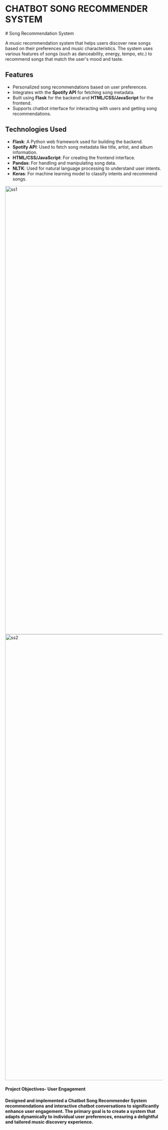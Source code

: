 <h1>CHATBOT SONG RECOMMENDER SYSTEM</h1>
# Song Recommendation System

A music recommendation system that helps users discover new songs based on their preferences and music characteristics. The system uses various features of songs (such as danceability, energy, tempo, etc.) to recommend songs that match the user's mood and taste.

## Features

- Personalized song recommendations based on user preferences.
- Integrates with the **Spotify API** for fetching song metadata.
- Built using **Flask** for the backend and **HTML/CSS/JavaScript** for the frontend.
- Supports chatbot interface for interacting with users and getting song recommendations.

## Technologies Used

- **Flask**: A Python web framework used for building the backend.
- **Spotify API**: Used to fetch song metadata like title, artist, and album information.
- **HTML/CSS/JavaScript**: For creating the frontend interface.
- **Pandas**: For handling and manipulating song data.
- **NLTK**: Used for natural language processing to understand user intents.
- **Keras**: For machine learning model to classify intents and recommend songs.



<img width="1428" alt="ss1" src="https://github.com/sujitdhar014/Song_Recommendation_System/assets/81043297/a0b543f7-1c70-419e-a396-4c9391892078">

<img width="1421" alt="ss2" src="https://github.com/sujitdhar014/Song_Recommendation_System/assets/81043297/705fd13b-f1a1-449d-a311-39b09fb31e03">
<h4>Project Objectives- User Engagement</h4>
<h4>Designed and implemented a Chatbot Song Recommender
System recommendations and interactive chatbot conversations to
significantly enhance user engagement.
The primary goal is to create a system that adapts dynamically to
individual user preferences, ensuring a delightful and tailored music
discovery experience. </h4>
